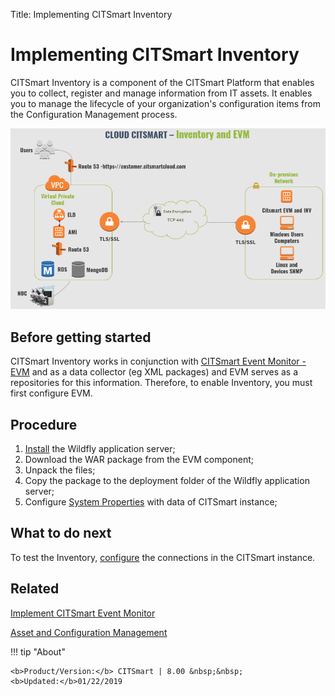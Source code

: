 Title: Implementing CITSmart Inventory

# Implementing CITSmart Inventory

CITSmart Inventory is a component of the CITSmart Platform that enables you to collect, register and manage information from IT assets. It enables you to manage the lifecycle of your organization's configuration items from the Configuration Management process.  

![Architecture INV and EVM](images/cloud-arch-inv-evm.png)

## Before getting started

CITSmart Inventory works in conjunction with [CITSmart Event Monitor - EVM][1] and as a data collector (eg XML packages) and EVM serves as a repositories for this information. Therefore, to enable Inventory, you must first configure EVM.  


## Procedure

1. [Install][2] the Wildfly application server;
2. Download the WAR package from the EVM component;  
3. Unpack the files;  
4. Copy the package to the deployment folder of the Wildfly application server;  
5. Configure [System Properties][3] with data of CITSmart instance;

## What to do next

To test the Inventory, [configure][4] the connections in the CITSmart instance.

## Related

[Implement CITSmart Event Monitor][5]

[Asset and Configuration Management][6]


!!! tip "About"

    <b>Product/Version:</b> CITSmart | 8.00 &nbsp;&nbsp;
    <b>Updated:</b>01/22/2019


[1]:/en-us/citsmart-platform-8/additional-features/add-ons/event-monitor.html
[2]:/en-us/citsmart-platform-8/get-started/installation-and-upgrade/perform-installation.html
[3]:/en-us/citsmart-platform-8/get-started/installation-and-upgrade/perform-installation.html#configure-system-properties
[4]:/en-us/citsmart-platform-8/processes/event/configuration/set-inventory-connection.html
[5]:/en-us/citsmart-platform-8/additional-features/add-ons/event-monitor.html
[6]:/en-us/citsmart-platform-8/processes/configuration/overview.html
